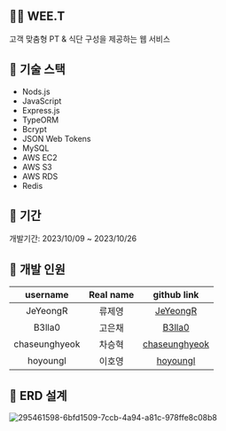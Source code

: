 ## 👨‍💻 WEE.T
고객 맞춤형 PT & 식단 구성을 제공하는 웹 서비스

## :hammer: 기술 스택
- Nods.js
- JavaScript
- Express.js
- TypeORM
- Bcrypt
- JSON Web Tokens
- MySQL
- AWS EC2
- AWS S3
- AWS RDS
- Redis

## 💼 기간
개발기간: 2023/10/09 ~ 2023/10/26

## 👥 개발 인원
|username|Real name|github link|
|:--:|:--:|:--:|
|JeYeongR|류제영|[JeYeongR](https://github.com/JeYeongR)|
|B3lla0|고은채|[B3lla0](https://github.com/B3lla0)|
|chaseunghyeok|차승혁|[chaseunghyeok](https://github.com/chaseunghyeok)|
|hoyoungl|이호영|[hoyoungl](https://github.com/hoyoungl)|

## 📄 ERD 설계
![295461598-6bfd1509-7ccb-4a94-a81c-978ffe8c08b8](https://github.com/JeYeongR/49-3rd-WEE.T-backend/assets/113500815/5ba1c0c6-a69f-45da-bd1d-617102c16227)
